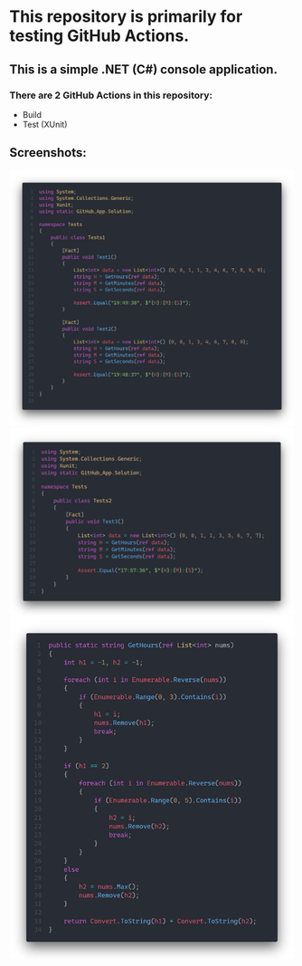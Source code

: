 # This repository is primarily for testing GitHub Actions.
## This is a simple .NET (C#) console application.
### There are 2 GitHub Actions in this repository:
- Build
- Test (XUnit)

## Screenshots:
![Tests1](/ss5.png)
![Tests1](/ss2.png)
![Tests1](/ss3.png)